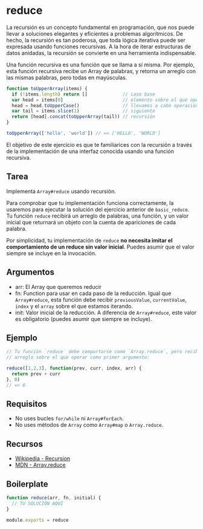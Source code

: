 # reduce

La recursión es un concepto fundamental en programación, que nos puede llevar a
soluciones elegantes y eficientes a problemas algorítmicos. De hecho, la
recursión es tan poderosa, que toda lógica iterativa puede ser expresada usando
funciones recursivas. A la hora de iterar estructuras de datos anidadas, la
recursión se convierte en una herramienta indispensable.

Una función recursiva es una función que se llama a sí misma. Por ejemplo, esta
función recursiva recibe un Array de palabras, y retorna un arreglo con las
mismas palabras, pero todas en mayúsculas.

```js
function toUpperArray(items) {
  if (!items.length) return []             // caso base
  var head = items[0]                      // elemento sobre el que operar
  head = head.toUpperCase()                // llevamos a cabo operación
  var tail = items.slice(1)                // siguiente
  return [head].concat(toUpperArray(tail)) // recursión
}

toUpperArray(['hello', 'world']) // => ['HELLO', 'WORLD']
```

El objetivo de este ejercicio es que te familiarices con la recursión a través
de la implementación de una interfaz conocida usando una función recursiva.

## Tarea

Implementa `Array#reduce` usando recursión.

Para comprobar que tu implementación funciona correctamente, la usaremos para
ejecutar la solución del ejercicio anterior de `basic_reduce`. Tu función
`reduce` recibirá un arreglo de palabras, una función, y un valor inicial que
returnará un objeto con la cuenta de apariciones de cada palabra.

Por simplicidad, tu implementación de `reduce` **no necesita imitar el
comportamiento de un reduce sin valor inicial**. Puedes asumir que el valor
siempre se incluye en la invocación.

## Argumentos

* arr: El Array que queremos reducir
* fn: Function para usar en cada paso de la reducción. Igual que `Array#reduce`,
  esta función debe recibir `previousValue`, `currentValue`, `index` y el
  `array` sobre el que estamos iterando.
* init: Valor inicial de la reducción. A diferencia de `Array#reduce`, este
  valor es obligatorio (puedes asumir que siempre se incluye).

## Ejemplo

```js
// Tu función `reduce` debe comportarse como `Array.reduce`, pero recibirá el
// arreglo sobre el que operar como primer argumento:

reduce([1,2,3], function(prev, curr, index, arr) {
  return prev + curr
}, 0)
// => 6
```

## Requisitos

* No uses bucles `for/while` ni `Array#forEach`.
* No uses métodos de `Array` como `Array#map` o `Array.reduce`.

## Recursos

* [Wikipedia - Recursion](https://en.wikipedia.org/wiki/Recursion)
* [MDN - Array.reduce](https://developer.mozilla.org/en-US/docs/Web/JavaScript/Reference/Global_Objects/Array/reduce)

## Boilerplate

```js
function reduce(arr, fn, initial) {
  // TU SOLUCIÓN AQUÍ
}

module.exports = reduce
```
